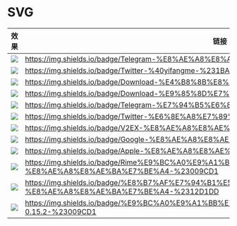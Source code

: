 # SVG 

| 效果                                                         | 链接                                                         |
| :----------------------------------------------------------- | ------------------------------------------------------------ |
| ![](https://img.shields.io/badge/Telegram-%E8%AE%A8%E8%AE%BA%E7%BE%A4-%2323A5E4) | https://img.shields.io/badge/Telegram-%E8%AE%A8%E8%AE%BA%E7%BE%A4-%2323A5E4 |
| ![](https://img.shields.io/badge/Twitter-%40yifangme-%231BA1F3) | https://img.shields.io/badge/Twitter-%40yifangme-%231BA1F3   |
| ![](https://img.shields.io/badge/Download-%E4%B8%8B%E8%BD%BD-%234BC022) | https://img.shields.io/badge/Download-%E4%B8%8B%E8%BD%BD-%234BC022 |
| ![](https://img.shields.io/badge/Download-%E9%85%8D%E7%BD%AE%E6%96%87%E4%BB%B6-%234BC022) | https://img.shields.io/badge/Download-%E9%85%8D%E7%BD%AE%E6%96%87%E4%BB%B6-%234BC022 |
| ![](https://img.shields.io/badge/Telegram-%E7%94%B5%E6%8A%A5-%23269FD9) | https://img.shields.io/badge/Telegram-%E7%94%B5%E6%8A%A5-%23269FD9 |
| ![](https://img.shields.io/badge/Twitter-%E6%8E%A8%E7%89%B9-%231BA1F3) | https://img.shields.io/badge/Twitter-%E6%8E%A8%E7%89%B9-%231BA1F3 |
| ![](https://img.shields.io/badge/V2EX-%E8%AE%A8%E8%AE%BA%E7%BE%A4-%23161617) | https://img.shields.io/badge/V2EX-%E8%AE%A8%E8%AE%BA%E7%BE%A4-%23161617 |
| ![](https://img.shields.io/badge/Google-%E8%AE%A8%E8%AE%BA%E7%BE%A4-%23EA4336) | https://img.shields.io/badge/Google-%E8%AE%A8%E8%AE%BA%E7%BE%A4-%23EA4336 |
| ![](https://img.shields.io/badge/Apple-%E8%AE%A8%E8%AE%BA%E7%BE%A4-%23D6D6D6) | https://img.shields.io/badge/Apple-%E8%AE%A8%E8%AE%BA%E7%BE%A4-%23D6D6D6 |
| ![](https://img.shields.io/badge/Rime%E9%BC%A0%E9%A1%BB%E7%AE%A1-%E8%AE%A8%E8%AE%BA%E7%BE%A4-%23009CD1) | https://img.shields.io/badge/Rime%E9%BC%A0%E9%A1%BB%E7%AE%A1-%E8%AE%A8%E8%AE%BA%E7%BE%A4-%23009CD1 |
| ![](https://img.shields.io/badge/%E8%B7%AF%E7%94%B1%E5%99%A8-%E8%AE%A8%E8%AE%BA%E7%BE%A4-%2312D1DD) | https://img.shields.io/badge/%E8%B7%AF%E7%94%B1%E5%99%A8-%E8%AE%A8%E8%AE%BA%E7%BE%A4-%2312D1DD |
| ![](https://img.shields.io/badge/%E9%BC%A0%E9%A1%BB%E7%AE%A1%E5%AE%89%E8%A3%85%E5%8C%85-0.15.2-%23009CD1) | https://img.shields.io/badge/%E9%BC%A0%E9%A1%BB%E7%AE%A1%E5%AE%89%E8%A3%85%E5%8C%85-0.15.2-%23009CD1 |

